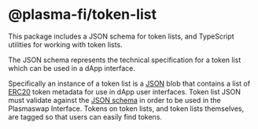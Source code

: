 # @plasma-fi/token-list

This package includes a JSON schema for token lists, and TypeScript utilities for working with token lists.

The JSON schema represents the technical specification for a token list which can be used in a dApp interface.

Specifically an instance of a token list is a [JSON](https://www.json.org/json-en.html) blob that contains a list of 
[ERC20](https://github.com/ethereum/eips/issues/20) token metadata for use in dApp user interfaces.
Token list JSON must validate against the [JSON schema](https://json-schema.org/) in order to be used in the Plasmaswap Interface.
Tokens on token lists, and token lists themselves, are tagged so that users can easily find tokens.
